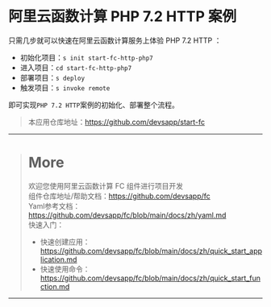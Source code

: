 # 阿里云函数计算 PHP 7.2 HTTP 案例

只需几步就可以快速在阿里云函数计算服务上体验 PHP 7.2 HTTP ：

- 初始化项目：`s init start-fc-http-php7`
- 进入项目：`cd start-fc-http-php7`
- 部署项目：`s deploy`
- 触发项目：`s invoke remote`

即可实现`PHP 7.2 HTTP`案例的初始化、部署整个流程。

> 本应用仓库地址：https://github.com/devsapp/start-fc

------------------------------------
> # More
> 欢迎您使用阿里云函数计算 FC 组件进行项目开发   
> 组件仓库地址/帮助文档：https://github.com/devsapp/fc   
> Yaml参考文档：https://github.com/devsapp/fc/blob/main/docs/zh/yaml.md   
> 快速入门：
>   - 快速创建应用：https://github.com/devsapp/fc/blob/main/docs/zh/quick_start_application.md
>   - 快速使用命令：https://github.com/devsapp/fc/blob/main/docs/zh/quick_start_function.md
------------------------------------
